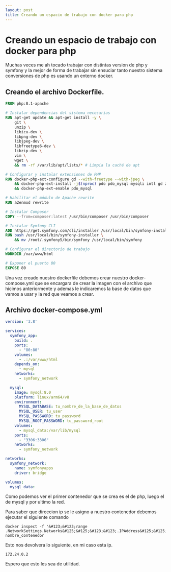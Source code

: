 ```yaml
---
layout: post
title: Creando un espacio de trabajo con docker para php
---
```


# Creando un espacio de trabajo con docker para php

Muchas veces me ah tocado trabajar con distintas version de php y symfony y la mejor de forma de trabajar sin ensuciar tanto nuestro sistema conversiones de php es usando un enterno docker.

## Creando el archivo Dockerfile.

```dockerfile
FROM php:8.1-apache

# Instalar dependencias del sistema necesarias
RUN apt-get update && apt-get install -y \
    git \
    unzip \
    libicu-dev \
    libpng-dev \
    libjpeg-dev \
    libfreetype6-dev \
    libzip-dev \
    vim \
    wget \
    && rm -rf /var/lib/apt/lists/* # Limpia la caché de apt

# Configurar y instalar extensiones de PHP
RUN docker-php-ext-configure gd --with-freetype --with-jpeg \
    && docker-php-ext-install -j$(nproc) pdo pdo_mysql mysqli intl gd zip \
    && docker-php-ext-enable pdo_mysql

# Habilitar el módulo de Apache rewrite
RUN a2enmod rewrite

# Instalar Composer
COPY --from=composer:latest /usr/bin/composer /usr/bin/composer

# Instalar Symfony CLI
ADD https://get.symfony.com/cli/installer /usr/local/bin/symfony-installer
RUN bash /usr/local/bin/symfony-installer \
    && mv /root/.symfony5/bin/symfony /usr/local/bin/symfony

# Configurar el directorio de trabajo
WORKDIR /var/www/html

# Exponer el puerto 80
EXPOSE 80
```

Una vez creado nuestro dockerfile debemos crear nuestro docker-compose.yml que se encargara de crear la imagen con el archivo que hicimos anteriormente y ademas le indicaremos la base de datos que vamos a usar y la red que veamos a crear.

## Archivo docker-compose.yml

```yml
version: '3.8'

services:
  symfony_app:
    build: .
    ports:
      - "80:80"
    volumes:
      - .:/var/www/html
    depends_on:
      - mysql
    networks:
      - symfony_network

  mysql:
    image: mysql:8.0
    platform: linux/arm64/v8
    environment:
      MYSQL_DATABASE: tu_nombre_de_la_base_de_datos
      MYSQL_USER: tu_user
      MYSQL_PASSWORD: tu_password
      MYSQL_ROOT_PASSWORD: tu_password_root
    volumes:
      - mysql_data:/var/lib/mysql
    ports:
      - "3306:3306"
    networks:
      - symfony_network

networks:
  symfony_network:
    name: symfonyapps
    driver: bridge

volumes:
  mysql_data:

```

Como podemos ver el primer contenedor que se crea es el de php, luego el de mysql y por ultimo la red.

Para saber que direccion ip se le asigno a nuestro contenedor debemos ejecutar el siguiente comando

```text
docker inspect -f '&#123;&#123;range .NetworkSettings.Networks&#125;&#125;&#123;&#123;.IPAddress&#125;&#125;&#123;&#123;end&#125;&#125;' nombre_contenedor
```

Esto nos devolvera lo siguiente, en mi caso esta ip.

```text
172.24.0.2
```

Espero que esto les sea de utilidad.